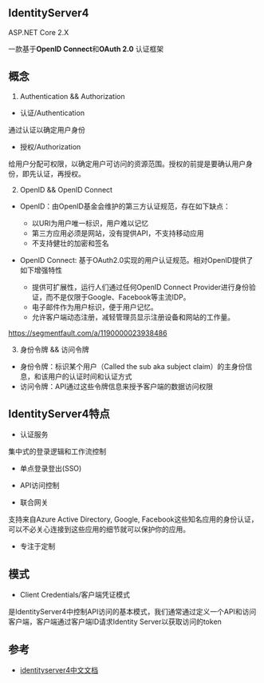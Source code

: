 ## IdentityServer4

ASP.NET Core 2.X

一款基于**OpenID Connect**和**OAuth 2.0** 认证框架


## 概念

1. Authentication && Authorization

* 认证/Authentication

通过认证以确定用户身份

* 授权/Authorization

给用户分配可权限，以确定用户可访问的资源范围。授权的前提是要确认用户身份，即先认证，再授权。

2. OpenID && OpenID Connect

* OpenID：由OpenID基金会维护的第三方认证规范，存在如下缺点：
    * 以URI为用户唯一标识，用户难以记忆
    * 第三方应用必须是网站，没有提供API，不支持移动应用
    * 不支持健壮的加密和签名
* OpenID Connect: 基于OAuth2.0实现的用户认证规范。相对OpenID提供了如下增强特性

    * 提供可扩展性，运行人们通过任何OpenID Connect Provider进行身份验证，而不是仅限于Google、Facebook等主流IDP。
    * 电子邮件作为用户标识，便于用户记忆。
    * 允许客户端动态注册，减轻管理员显示注册设备和网站的工作量。

https://segmentfault.com/a/1190000023938486

3. 身份令牌 && 访问令牌

* 身份令牌：标识某个用户（Called the sub aka subject claim）的主身份信息，和该用户的认证时间和认证方式
* 访问令牌：API通过这些令牌信息来授予客户端的数据访问权限

## IdentityServer4特点

* 认证服务

集中式的登录逻辑和工作流控制

* 单点登录登出(SSO)

* API访问控制

* 联合网关

支持来自Azure Active Directory, Google, Facebook这些知名应用的身份认证，可以不必关心连接到这些应用的细节就可以保护你的应用。

* 专注于定制


## 模式

* Client Credentials/客户端凭证模式

是IdentityServer4中控制API访问的基本模式，我们通常通过定义一个API和访问客户端，客户端通过客户端ID请求Identity Server以获取访问的token



## 参考

* [identityserver4中文文档](http://www.identityserver.com.cn/)
